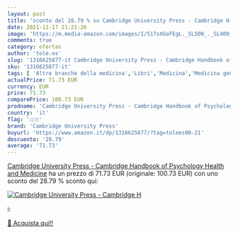 ```yaml
---
layout: post
title: 'sconto del 28.79 % su Cambridge University Press - Cambridge H  '
date: 2021-11-17 21:21:26
image: 'https://m.media-amazon.com/images/I/517sXGoFEgL._SL500_._SL400_.jpg'
comments: true
category: ofertas
author: 'tole.es'
slug: '1316625877-it Cambridge University Press - Cambridge Handbook of...'
sku: '1316625877-it'
tags: [ 'Altre branche della medicina','Libri','Medicina','Medicina generale, chirurgia e infermieristica','Psichiatria','Psicologia','Psicologia clinica','Salute pubblica e medicina preventiva','Scienze, tecnologia e medicina','Servizi e sistemi sanitari','Società e scienze sociali','cambridge university press', ]
actualPrice: 71.73 EUR
currency: EUR
price: 71.73
comparePrice: 100.73 EUR
prodname: 'Cambridge University Press - Cambridge Handbook of Psychology  Health and Medicine'
country: 'it'
flag: '🇮🇹'
brand: 'Cambridge University Press'
buyurl: 'https://www.amazon.it/dp/1316625877/?tag=tolees00-21'
descuento: '28.79'
average: '71.73'
---
```


[Cambridge University Press - Cambridge Handbook of Psychology  Health and Medicine](https://www.amazon.it/dp/1316625877/?tag=tolees00-21) ha un prezzo di 71.73 EUR (originale: 100.73 EUR) con uno sconto del 28.79 % sconto qui:

[![Cambridge University Press - Cambridge H](https://m.media-amazon.com/images/I/517sXGoFEgL._SL500_._SL400_.jpg)](https://www.amazon.it/dp/1316625877/?tag=tolees00-21)

ℹ️:


[🛒 Acquista qui!!](https://www.amazon.it/dp/1316625877/?tag=tolees00-21)
